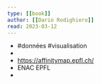 ```yaml
---
type: [[book]]
author: [[Dario Rodighiero]]
read: 2023-03-12
---
```

- #données #visualisation
-
- https://affinitymap.epfl.ch/
- ENAC EPFL
-